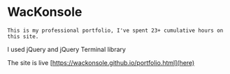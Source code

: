 # WacKonsole

`This is my professional portfolio, I've spent 23+ cumulative hours on this site.`


I used jQuery and jQuery Terminal library



The site is live [https://wackonsole.github.io/portfolio.html](here)
